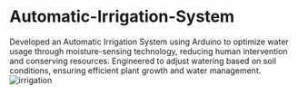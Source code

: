 # Automatic-Irrigation-System
Developed an Automatic Irrigation System using Arduino to optimize water usage through moisture-sensing technology, reducing human intervention and conserving resources. Engineered to adjust watering based on soil conditions, ensuring efficient plant growth and water management.
![irrigation](https://github.com/vasireddyujwala/Automatic-Irrigation-System/assets/92040231/d222cf29-8304-4481-a0e1-f39e51aaf442)

